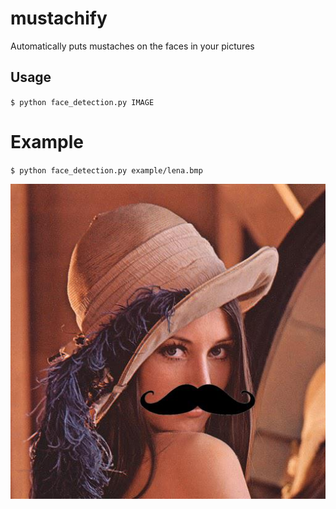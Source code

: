 # mustachify
Automatically puts mustaches on the faces in your pictures

## Usage
`$ python face_detection.py IMAGE`

# Example
`$ python face_detection.py example/lena.bmp`

![Lena](./example/mustache-lena.jpg?raw=true "Mustache Lena")

